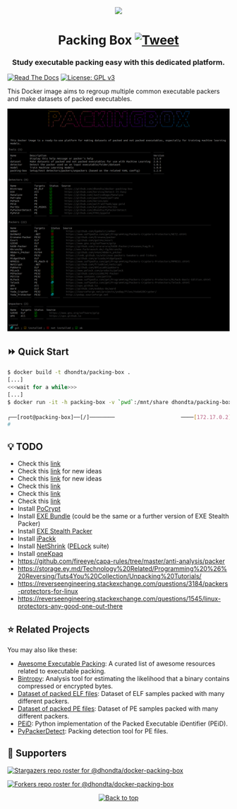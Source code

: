 <p align="center"><img src="https://github.com/dhondta/docker-packing-box/raw/main/docs/imgs/logo.png"></p>
<h1 align="center">Packing Box <a href="https://twitter.com/intent/tweet?text=Packing%20Box%20-%20A%20Docker%20container%20featuring%20many%20packers,%20unpackers%20and%20detectors%20for%20studying%20executable%20packing,%20including%20machine%20learning%20dataset%20generation%20and%20algorithms.%0D%0Ahttps%3a%2f%2fgithub%2ecom%2fdhondta%2fdocker-packing-box%0D%0A&hashtags=docker,pe,elf,macho,packer,unpacker,packingdetection,peid,upx"><img src="https://img.shields.io/badge/Tweet--lightgrey?logo=twitter&style=social" alt="Tweet" height="20"/></a></h1>
<h3 align="center">Study executable packing easy with this dedicated platform.</h3>

[![Read The Docs](https://readthedocs.org/projects/docker-packing-box/badge/?version=latest)](http://docker-packing-box.readthedocs.io/en/latest/?badge=latest)
[![License: GPL v3](https://img.shields.io/badge/License-GPLv3-orange.svg)](https://www.gnu.org/licenses/gpl-3.0)

This Docker image aims to regroup multiple common executable packers and make datasets of packed executables.

![](docs/imgs/screenshot.png)

## :fast_forward: Quick Start

```sh
$ docker build -t dhondta/packing-box .
[...]
<<<wait for a while>>>
[...]
$ docker run -it -h packing-box -v `pwd`:/mnt/share dhondta/packing-box

┌──[root@packing-box]──[/]────────                     ────[172.17.0.2]──[12:34:56]──[0.12]────
# 
```

## :bulb: TODO

- Check this [link](http://protools.narod.ru/packers.htm)
- Check this [link](https://in4k.github.io/wiki/exe-packers-tweakers-and-linkers) for new ideas
- Check this [link](https://www.softpedia.com/catList/14,1,3,0,1.html) for new ideas
- Check this [link](https://storage.ey.md/Technology%20Related/Programming%20%26%20Reversing/Tuts4You%20Collection/Unpacking%20Tutorials/)
- Check this [link](https://storage.ey.md/Technology%20Related/Programming%20%26%20Reversing/Tuts4You%20Collection/UnPackMe%20Collection/)
- Check this [link](https://gist.github.com/joenorton8014/bddbbb3c068f7d9e7875d741a8f9b0f6)
- Install [PoCrypt](https://github.com/picoflamingo/pocrypt)
- Install [EXE Bundle](https://www.softpedia.com/get/Security/Security-Related/EXE-Stealth-Packer.shtml) (could be the same or a further version of EXE Stealth Packer)
- Install [EXE Stealth Packer](https://www.webtoolmaster.com/packer.htm)
- Install [iPackk](http://www.pouet.net/prod.php?which=29185)
- Install [NetShrink](https://www.pelock.com/products/netshrink) ([PELock](https://www.pelock.com/) suite)
- Install [oneKpaq](http://www.pouet.net/prod.php?which=66926)
- https://github.com/fireeye/capa-rules/tree/master/anti-analysis/packer
- https://storage.ey.md/Technology%20Related/Programming%20%26%20Reversing/Tuts4You%20Collection/Unpacking%20Tutorials/
- https://reverseengineering.stackexchange.com/questions/3184/packers-protectors-for-linux
- https://reverseengineering.stackexchange.com/questions/1545/linux-protectors-any-good-one-out-there


## :star: Related Projects

You may also like these:

- [Awesome Executable Packing](https://github.com/dhondta/awesome-executable-packing): A curated list of awesome resources related to executable packing.
- [Bintropy](https://github.com/dhondta/bintropy): Analysis tool for estimating the likelihood that a binary contains compressed or encrypted bytes.
- [Dataset of packed ELF files](https://github.com/dhondta/dataset-packed-elf): Dataset of ELF samples packed with many different packers.
- [Dataset of packed PE files](https://github.com/dhondta/dataset-packed-pe): Dataset of PE samples packed with many different packers.
- [PEiD](https://github.com/dhondta/peid): Python implementation of the Packed Executable iDentifier (PEiD).
- [PyPackerDetect](https://github.com/dhondta/PyPackerDetect): Packing detection tool for PE files.


## :clap:  Supporters

[![Stargazers repo roster for @dhondta/docker-packing-box](https://reporoster.com/stars/dark/dhondta/docker-packing-box)](https://github.com/dhondta/docker-packing-box/stargazers)

[![Forkers repo roster for @dhondta/docker-packing-box](https://reporoster.com/forks/dark/dhondta/docker-packing-box)](https://github.com/dhondta/docker-packing-box/network/members)

<p align="center"><a href="#"><img src="https://img.shields.io/badge/Back%20to%20top--lightgrey?style=social" alt="Back to top" height="20"/></a></p>

